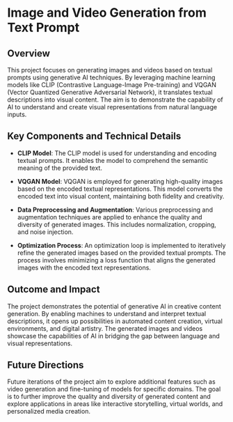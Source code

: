 # Image and Video Generation from Text Prompt

## Overview
This project focuses on generating images and videos based on textual prompts using generative AI techniques. By leveraging machine learning models like CLIP (Contrastive Language-Image Pre-training) and VQGAN (Vector Quantized Generative Adversarial Network), it translates textual descriptions into visual content. The aim is to demonstrate the capability of AI to understand and create visual representations from natural language inputs.

## Key Components and Technical Details

- **CLIP Model**: The CLIP model is used for understanding and encoding textual prompts. It enables the model to comprehend the semantic meaning of the provided text.
  
- **VQGAN Model**: VQGAN is employed for generating high-quality images based on the encoded textual representations. This model converts the encoded text into visual content, maintaining both fidelity and creativity.

- **Data Preprocessing and Augmentation**: Various preprocessing and augmentation techniques are applied to enhance the quality and diversity of generated images. This includes normalization, cropping, and noise injection.

- **Optimization Process**: An optimization loop is implemented to iteratively refine the generated images based on the provided textual prompts. The process involves minimizing a loss function that aligns the generated images with the encoded text representations.

## Outcome and Impact
The project demonstrates the potential of generative AI in creative content generation. By enabling machines to understand and interpret textual descriptions, it opens up possibilities in automated content creation, virtual environments, and digital artistry. The generated images and videos showcase the capabilities of AI in bridging the gap between language and visual representations.

## Future Directions
Future iterations of the project aim to explore additional features such as video generation and fine-tuning of models for specific domains. The goal is to further improve the quality and diversity of generated content and explore applications in areas like interactive storytelling, virtual worlds, and personalized media creation.
